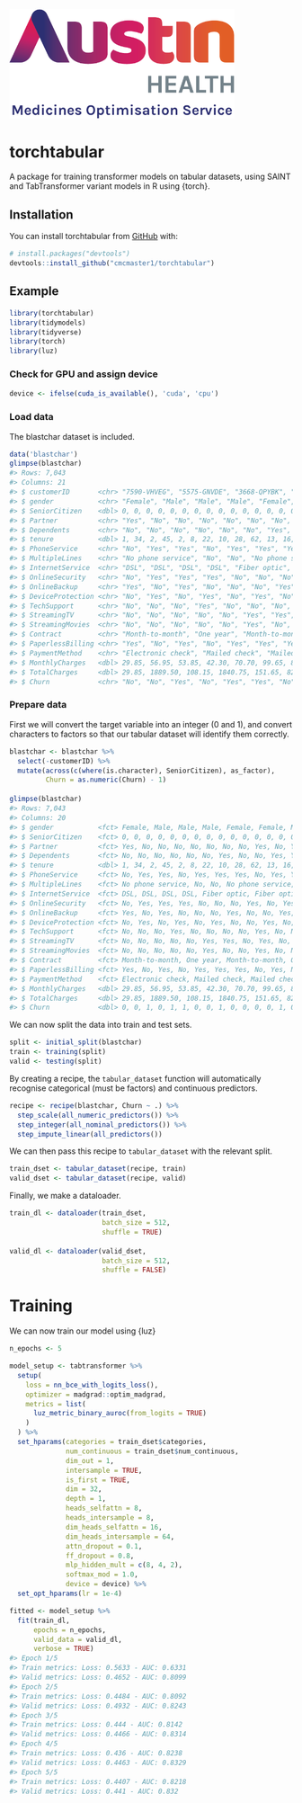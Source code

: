 
<!-- README.md is generated from README.Rmd. Please edit that file -->

<img src="assets/austin_mos.png" width="400"/>

# torchtabular

<!-- badges: start -->
<!-- badges: end -->

A package for training transformer models on tabular datasets, using
SAINT and TabTransformer variant models in R using {torch}.

## Installation

You can install torchtabular from [GitHub](https://github.com/) with:

``` r
# install.packages("devtools")
devtools::install_github("cmcmaster1/torchtabular")
```

## Example

``` r
library(torchtabular)
library(tidymodels)
library(tidyverse)
library(torch)
library(luz)
```

### Check for GPU and assign device

``` r
device <- ifelse(cuda_is_available(), 'cuda', 'cpu')
```

### Load data

The blastchar dataset is included.

``` r
data('blastchar')
glimpse(blastchar)
#> Rows: 7,043
#> Columns: 21
#> $ customerID       <chr> "7590-VHVEG", "5575-GNVDE", "3668-QPYBK", "7795-CFOCW~
#> $ gender           <chr> "Female", "Male", "Male", "Male", "Female", "Female",~
#> $ SeniorCitizen    <dbl> 0, 0, 0, 0, 0, 0, 0, 0, 0, 0, 0, 0, 0, 0, 0, 0, 0, 0,~
#> $ Partner          <chr> "Yes", "No", "No", "No", "No", "No", "No", "No", "Yes~
#> $ Dependents       <chr> "No", "No", "No", "No", "No", "No", "Yes", "No", "No"~
#> $ tenure           <dbl> 1, 34, 2, 45, 2, 8, 22, 10, 28, 62, 13, 16, 58, 49, 2~
#> $ PhoneService     <chr> "No", "Yes", "Yes", "No", "Yes", "Yes", "Yes", "No", ~
#> $ MultipleLines    <chr> "No phone service", "No", "No", "No phone service", "~
#> $ InternetService  <chr> "DSL", "DSL", "DSL", "DSL", "Fiber optic", "Fiber opt~
#> $ OnlineSecurity   <chr> "No", "Yes", "Yes", "Yes", "No", "No", "No", "Yes", "~
#> $ OnlineBackup     <chr> "Yes", "No", "Yes", "No", "No", "No", "Yes", "No", "N~
#> $ DeviceProtection <chr> "No", "Yes", "No", "Yes", "No", "Yes", "No", "No", "Y~
#> $ TechSupport      <chr> "No", "No", "No", "Yes", "No", "No", "No", "No", "Yes~
#> $ StreamingTV      <chr> "No", "No", "No", "No", "No", "Yes", "Yes", "No", "Ye~
#> $ StreamingMovies  <chr> "No", "No", "No", "No", "No", "Yes", "No", "No", "Yes~
#> $ Contract         <chr> "Month-to-month", "One year", "Month-to-month", "One ~
#> $ PaperlessBilling <chr> "Yes", "No", "Yes", "No", "Yes", "Yes", "Yes", "No", ~
#> $ PaymentMethod    <chr> "Electronic check", "Mailed check", "Mailed check", "~
#> $ MonthlyCharges   <dbl> 29.85, 56.95, 53.85, 42.30, 70.70, 99.65, 89.10, 29.7~
#> $ TotalCharges     <dbl> 29.85, 1889.50, 108.15, 1840.75, 151.65, 820.50, 1949~
#> $ Churn            <chr> "No", "No", "Yes", "No", "Yes", "Yes", "No", "No", "Y~
```

### Prepare data

First we will convert the target variable into an integer (0 and 1), and
convert characters to factors so that our tabular dataset will identify
them correctly.

``` r
blastchar <- blastchar %>%
  select(-customerID) %>% 
  mutate(across(c(where(is.character), SeniorCitizen), as_factor),
         Churn = as.numeric(Churn) - 1)

glimpse(blastchar)
#> Rows: 7,043
#> Columns: 20
#> $ gender           <fct> Female, Male, Male, Male, Female, Female, Male, Femal~
#> $ SeniorCitizen    <fct> 0, 0, 0, 0, 0, 0, 0, 0, 0, 0, 0, 0, 0, 0, 0, 0, 0, 0,~
#> $ Partner          <fct> Yes, No, No, No, No, No, No, No, Yes, No, Yes, No, Ye~
#> $ Dependents       <fct> No, No, No, No, No, No, Yes, No, No, Yes, Yes, No, No~
#> $ tenure           <dbl> 1, 34, 2, 45, 2, 8, 22, 10, 28, 62, 13, 16, 58, 49, 2~
#> $ PhoneService     <fct> No, Yes, Yes, No, Yes, Yes, Yes, No, Yes, Yes, Yes, Y~
#> $ MultipleLines    <fct> No phone service, No, No, No phone service, No, Yes, ~
#> $ InternetService  <fct> DSL, DSL, DSL, DSL, Fiber optic, Fiber optic, Fiber o~
#> $ OnlineSecurity   <fct> No, Yes, Yes, Yes, No, No, No, Yes, No, Yes, Yes, No ~
#> $ OnlineBackup     <fct> Yes, No, Yes, No, No, No, Yes, No, No, Yes, No, No in~
#> $ DeviceProtection <fct> No, Yes, No, Yes, No, Yes, No, No, Yes, No, No, No in~
#> $ TechSupport      <fct> No, No, No, Yes, No, No, No, No, Yes, No, No, No inte~
#> $ StreamingTV      <fct> No, No, No, No, No, Yes, Yes, No, Yes, No, No, No int~
#> $ StreamingMovies  <fct> No, No, No, No, No, Yes, No, No, Yes, No, No, No inte~
#> $ Contract         <fct> Month-to-month, One year, Month-to-month, One year, M~
#> $ PaperlessBilling <fct> Yes, No, Yes, No, Yes, Yes, Yes, No, Yes, No, Yes, No~
#> $ PaymentMethod    <fct> Electronic check, Mailed check, Mailed check, Bank tr~
#> $ MonthlyCharges   <dbl> 29.85, 56.95, 53.85, 42.30, 70.70, 99.65, 89.10, 29.7~
#> $ TotalCharges     <dbl> 29.85, 1889.50, 108.15, 1840.75, 151.65, 820.50, 1949~
#> $ Churn            <dbl> 0, 0, 1, 0, 1, 1, 0, 0, 1, 0, 0, 0, 0, 1, 0, 0, 0, 0,~
```

We can now split the data into train and test sets.

``` r
split <- initial_split(blastchar)
train <- training(split)
valid <- testing(split)
```

By creating a recipe, the `tabular_dataset` function will automatically
recognise categorical (must be factors) and continuous predictors.

``` r
recipe <- recipe(blastchar, Churn ~ .) %>%
  step_scale(all_numeric_predictors()) %>%
  step_integer(all_nominal_predictors()) %>% 
  step_impute_linear(all_predictors())
```

We can then pass this recipe to `tabular_dataset` with the relevant
split.

``` r
train_dset <- tabular_dataset(recipe, train)
valid_dset <- tabular_dataset(recipe, valid)
```

Finally, we make a dataloader.

``` r
train_dl <- dataloader(train_dset,
                       batch_size = 512,
                       shuffle = TRUE)

valid_dl <- dataloader(valid_dset,
                       batch_size = 512,
                       shuffle = FALSE)
```

# Training

We can now train our model using {luz}

``` r
n_epochs <- 5
```

``` r
model_setup <- tabtransformer %>%
  setup(
    loss = nn_bce_with_logits_loss(),
    optimizer = madgrad::optim_madgrad,
    metrics = list(
      luz_metric_binary_auroc(from_logits = TRUE)
    )
  ) %>%
  set_hparams(categories = train_dset$categories,
              num_continuous = train_dset$num_continuous,
              dim_out = 1,
              intersample = TRUE,
              is_first = TRUE,
              dim = 32,
              depth = 1,
              heads_selfattn = 8,
              heads_intersample = 8,
              dim_heads_selfattn = 16,
              dim_heads_intersample = 64,
              attn_dropout = 0.1,
              ff_dropout = 0.8,
              mlp_hidden_mult = c(8, 4, 2),
              softmax_mod = 1.0,
              device = device) %>%
  set_opt_hparams(lr = 1e-4)
```

``` r
fitted <- model_setup %>% 
  fit(train_dl,
      epochs = n_epochs,
      valid_data = valid_dl,
      verbose = TRUE)
#> Epoch 1/5
#> Train metrics: Loss: 0.5633 - AUC: 0.6331
#> Valid metrics: Loss: 0.4652 - AUC: 0.8099
#> Epoch 2/5
#> Train metrics: Loss: 0.4484 - AUC: 0.8092
#> Valid metrics: Loss: 0.4932 - AUC: 0.8243
#> Epoch 3/5
#> Train metrics: Loss: 0.444 - AUC: 0.8142
#> Valid metrics: Loss: 0.4466 - AUC: 0.8314
#> Epoch 4/5
#> Train metrics: Loss: 0.436 - AUC: 0.8238
#> Valid metrics: Loss: 0.4463 - AUC: 0.8329
#> Epoch 5/5
#> Train metrics: Loss: 0.4407 - AUC: 0.8218
#> Valid metrics: Loss: 0.441 - AUC: 0.832
```
